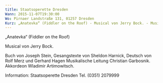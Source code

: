 ```yaml
---
title: Staatsoperette Dresden
Wann: 2015-11-07T19:30:00
Wo: Pirnaer Landstraße 131, 01257 Dresden
Kurz: „Anatevka“ (Fiddler on the Roof) - Musical von Jerry Bock. - Musikalische Leitung Christian Garbosnik. -  Akkordeon Wladimir Artimowitsch.
---
```


„Anatevka“ (Fiddler on the Roof)

Musical von Jerry Bock.

Buch von Joseph Stein, Gesangstexte von Sheldon Harnick, Deutsch von Rolf Merz und Gerhard Hagen
Musikalische Leitung Christian Garbosnik.
 Akkordeon Wladimir Artimowitsch.

Information: 
Staatsoperette Dresden
Tel. (0351) 2079999